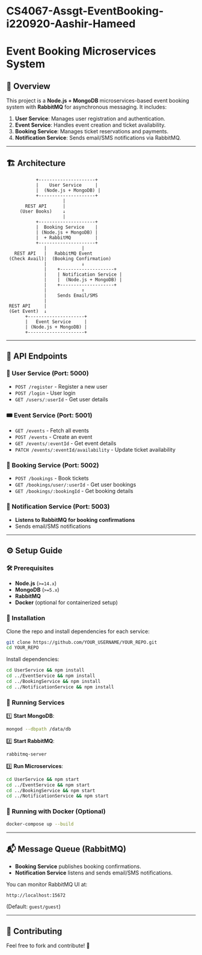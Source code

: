 # CS4067-Assgt-EventBooking-i220920-Aashir-Hameed

# Event Booking Microservices System

## 🚀 Overview
This project is a **Node.js + MongoDB** microservices-based event booking system with **RabbitMQ** for asynchronous messaging. It includes:

1. **User Service**: Manages user registration and authentication.
2. **Event Service**: Handles event creation and ticket availability.
3. **Booking Service**: Manages ticket reservations and payments.
4. **Notification Service**: Sends email/SMS notifications via RabbitMQ.

---

## 🏗 Architecture
```
           +---------------------+       
           |    User Service     |       
           |  (Node.js + MongoDB) |       
           +---------------------+       
                     |                          
       REST API      |                          
     (User Books)    ↓                          
                     |                          
           +---------------------+       
           |  Booking Service    |       
           | (Node.js + MongoDB) |       
           |  + RabbitMQ         |       
           +---------------------+       
              |             |              
   REST API   |   RabbitMQ Event           
 (Check Avail)|  (Booking Confirmation)   
              |             ↓              
              |    +--------------------+  
              |    | Notification Service |  
              |    |  (Node.js + MongoDB) |  
              |    +--------------------+  
              |             ↑             
              |    Sends Email/SMS        
              |                           
 REST API     |                           
 (Get Event)  ↓                           
       +---------------------+       
       |   Event Service     |       
       | (Node.js + MongoDB) |       
       +---------------------+       
```

---

## 🔌 API Endpoints

### 🧑 User Service (Port: 5000)
- `POST /register` - Register a new user
- `POST /login` - User login
- `GET /users/:userId` - Get user details

### 🎟 Event Service (Port: 5001)
- `GET /events` - Fetch all events
- `POST /events` - Create an event
- `GET /events/:eventId` - Get event details
- `PATCH /events/:eventId/availability` - Update ticket availability

### 📅 Booking Service (Port: 5002)
- `POST /bookings` - Book tickets
- `GET /bookings/user/:userId` - Get user bookings
- `GET /bookings/:bookingId` - Get booking details

### 📩 Notification Service (Port: 5003)
- **Listens to RabbitMQ for booking confirmations**
- Sends email/SMS notifications

---

## ⚙ Setup Guide

### 🛠 Prerequisites
- **Node.js** (`>=14.x`)
- **MongoDB** (`>=5.x`)
- **RabbitMQ**
- **Docker** (optional for containerized setup)

### 📌 Installation
Clone the repo and install dependencies for each service:
```sh
git clone https://github.com/YOUR_USERNAME/YOUR_REPO.git
cd YOUR_REPO
```

Install dependencies:
```sh
cd UserService && npm install
cd ../EventService && npm install
cd ../BookingService && npm install
cd ../NotificationService && npm install
```

### 🚀 Running Services
1️⃣ **Start MongoDB**:
```sh
mongod --dbpath /data/db
```

2️⃣ **Start RabbitMQ**:
```sh
rabbitmq-server
```

3️⃣ **Run Microservices**:
```sh
cd UserService && npm start
cd ../EventService && npm start
cd ../BookingService && npm start
cd ../NotificationService && npm start
```

### 🐳 Running with Docker (Optional)
```sh
docker-compose up --build
```

---

## 📬 Message Queue (RabbitMQ)
- **Booking Service** publishes booking confirmations.
- **Notification Service** listens and sends email/SMS notifications.

You can monitor RabbitMQ UI at:
```
http://localhost:15672
```
(Default: `guest/guest`)

---

## 📌 Contributing
Feel free to fork and contribute! 🚀
